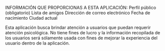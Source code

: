 

INFORMACIÓN QUE PROPORCIONAS A ESTA APLICACIÓN: Perfil público (obligatorio) Lista de amigos Dirección de correo electrónico Fecha de nacimiento Ciudad actual

Esta aplicación busca brindar atención a usuarios que puedan requerir atención psicológica. No tiene fines de lucro y la información recopilada de los usuarios será sólamente usada con fines de mejorar la experiencia del usuario dentro de la aplicación.

